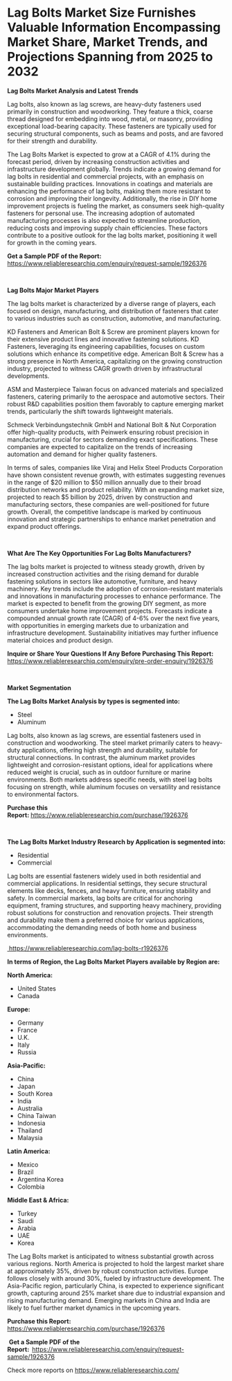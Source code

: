 <p><h1>Lag Bolts Market Size Furnishes Valuable Information Encompassing Market Share, Market Trends, and Projections Spanning from 2025 to 2032</h1></p><p><strong>Lag Bolts Market Analysis and Latest Trends</strong></p>
<p><p>Lag bolts, also known as lag screws, are heavy-duty fasteners used primarily in construction and woodworking. They feature a thick, coarse thread designed for embedding into wood, metal, or masonry, providing exceptional load-bearing capacity. These fasteners are typically used for securing structural components, such as beams and posts, and are favored for their strength and durability.</p><p>The Lag Bolts Market is expected to grow at a CAGR of 4.1% during the forecast period, driven by increasing construction activities and infrastructure development globally. Trends indicate a growing demand for lag bolts in residential and commercial projects, with an emphasis on sustainable building practices. Innovations in coatings and materials are enhancing the performance of lag bolts, making them more resistant to corrosion and improving their longevity. Additionally, the rise in DIY home improvement projects is fueling the market, as consumers seek high-quality fasteners for personal use. The increasing adoption of automated manufacturing processes is also expected to streamline production, reducing costs and improving supply chain efficiencies. These factors contribute to a positive outlook for the lag bolts market, positioning it well for growth in the coming years.</p></p>
<p><strong>Get a Sample PDF of the Report:&nbsp;</strong> <a href="https://www.reliableresearchiq.com/enquiry/request-sample/1926376?utm_campaign=1088&utm_medium=2&utm_source=Github&utm_content=ia&utm_term=15012025&utm_id=lag-bolts">https://www.reliableresearchiq.com/enquiry/request-sample/1926376</a></p>
<p>&nbsp;</p>
<p><strong>Lag Bolts Major Market Players</strong></p>
<p><p>The lag bolts market is characterized by a diverse range of players, each focused on design, manufacturing, and distribution of fasteners that cater to various industries such as construction, automotive, and manufacturing. </p><p>KD Fasteners and American Bolt & Screw are prominent players known for their extensive product lines and innovative fastening solutions. KD Fasteners, leveraging its engineering capabilities, focuses on custom solutions which enhance its competitive edge. American Bolt & Screw has a strong presence in North America, capitalizing on the growing construction industry, projected to witness CAGR growth driven by infrastructural developments.</p><p>ASM and Masterpiece Taiwan focus on advanced materials and specialized fasteners, catering primarily to the aerospace and automotive sectors. Their robust R&D capabilities position them favorably to capture emerging market trends, particularly the shift towards lightweight materials.</p><p>Schmeck Verbindungstechnik GmbH and National Bolt & Nut Corporation offer high-quality products, with Peinwerk ensuring robust precision in manufacturing, crucial for sectors demanding exact specifications. These companies are expected to capitalize on the trends of increasing automation and demand for higher quality fasteners.</p><p>In terms of sales, companies like Viraj and Helix Steel Products Corporation have shown consistent revenue growth, with estimates suggesting revenues in the range of $20 million to $50 million annually due to their broad distribution networks and product reliability. With an expanding market size, projected to reach $5 billion by 2025, driven by construction and manufacturing sectors, these companies are well-positioned for future growth. Overall, the competitive landscape is marked by continuous innovation and strategic partnerships to enhance market penetration and expand product offerings.</p></p>
<p>&nbsp;</p>
<p><strong>What Are The Key Opportunities For Lag Bolts Manufacturers?</strong></p>
<p><p>The lag bolts market is projected to witness steady growth, driven by increased construction activities and the rising demand for durable fastening solutions in sectors like automotive, furniture, and heavy machinery. Key trends include the adoption of corrosion-resistant materials and innovations in manufacturing processes to enhance performance. The market is expected to benefit from the growing DIY segment, as more consumers undertake home improvement projects. Forecasts indicate a compounded annual growth rate (CAGR) of 4-6% over the next five years, with opportunities in emerging markets due to urbanization and infrastructure development. Sustainability initiatives may further influence material choices and product design.</p></p>
<p><strong>Inquire or Share Your Questions If Any Before Purchasing This Report:</strong> <a href="https://www.reliableresearchiq.com/enquiry/pre-order-enquiry/1926376?utm_campaign=1088&utm_medium=2&utm_source=Github&utm_content=ia&utm_term=15012025&utm_id=lag-bolts">https://www.reliableresearchiq.com/enquiry/pre-order-enquiry/1926376</a></p>
<p>&nbsp;</p>
<p><strong>Market Segmentation</strong></p>
<p><strong>The Lag Bolts Market Analysis by types is segmented into:</strong></p>
<p><ul><li>Steel</li><li>Aluminum</li></ul></p>
<p><p>Lag bolts, also known as lag screws, are essential fasteners used in construction and woodworking. The steel market primarily caters to heavy-duty applications, offering high strength and durability, suitable for structural connections. In contrast, the aluminum market provides lightweight and corrosion-resistant options, ideal for applications where reduced weight is crucial, such as in outdoor furniture or marine environments. Both markets address specific needs, with steel lag bolts focusing on strength, while aluminum focuses on versatility and resistance to environmental factors.</p></p>
<p><strong>Purchase this Report:&nbsp;</strong><a href="https://www.reliableresearchiq.com/purchase/1926376?utm_campaign=1088&utm_medium=2&utm_source=Github&utm_content=ia&utm_term=15012025&utm_id=lag-bolts">https://www.reliableresearchiq.com/purchase/1926376</a></p>
<p>&nbsp;</p>
<p><strong>The Lag Bolts Market Industry Research by Application is segmented into:</strong></p>
<p><ul><li>Residential</li><li>Commercial</li></ul></p>
<p><p>Lag bolts are essential fasteners widely used in both residential and commercial applications. In residential settings, they secure structural elements like decks, fences, and heavy furniture, ensuring stability and safety. In commercial markets, lag bolts are critical for anchoring equipment, framing structures, and supporting heavy machinery, providing robust solutions for construction and renovation projects. Their strength and durability make them a preferred choice for various applications, accommodating the demanding needs of both home and business environments.</p></p>
<p><a href="https://www.reliableresearchiq.com/lag-bolts-r1926376?utm_campaign=1088&utm_medium=2&utm_source=Github&utm_content=ia&utm_term=15012025&utm_id=lag-bolts">&nbsp;https://www.reliableresearchiq.com/lag-bolts-r1926376</a></p>
<p><strong>In terms of Region, the Lag Bolts Market Players available by Region are:</strong></p>
<p>
    <p> <strong> North America: </strong>
        <ul>
            <li>United States</li>
            <li>Canada</li>
        </ul>
        </p> 
    <p> <strong> Europe: </strong>
        <ul>
            <li>Germany</li>
            <li>France</li>
            <li>U.K.</li>
            <li>Italy</li>
            <li>Russia</li>
        </ul>
        </p> 
    <p> <strong> Asia-Pacific: </strong>
        <ul>
            <li>China</li>
            <li>Japan</li>
            <li>South Korea</li>
            <li>India</li>
            <li>Australia</li>
            <li>China Taiwan</li>
            <li>Indonesia</li>
            <li>Thailand</li>
            <li>Malaysia</li>
        </ul>
        </p> 
    <p> <strong> Latin America: </strong>
        <ul>
            <li>Mexico</li>
            <li>Brazil</li>
            <li>Argentina Korea</li>
            <li>Colombia</li>
        </ul>
        </p> 
    <p> <strong> Middle East & Africa: </strong>
        <ul>
            <li>Turkey</li>
            <li>Saudi</li>
            <li>Arabia</li>
            <li>UAE</li>
            <li>Korea</li>
        </ul>
    </p>
    </p>
<p><p>The Lag Bolts market is anticipated to witness substantial growth across various regions. North America is projected to hold the largest market share at approximately 35%, driven by robust construction activities. Europe follows closely with around 30%, fueled by infrastructure development. The Asia-Pacific region, particularly China, is expected to experience significant growth, capturing around 25% market share due to industrial expansion and rising manufacturing demand. Emerging markets in China and India are likely to fuel further market dynamics in the upcoming years.</p></p>
<p><strong>Purchase this Report: </strong><a href="https://www.reliableresearchiq.com/purchase/1926376?utm_campaign=1088&utm_medium=2&utm_source=Github&utm_content=ia&utm_term=15012025&utm_id=lag-bolts">https://www.reliableresearchiq.com/purchase/1926376</a></p>
<p>&nbsp;<strong>Get a Sample PDF of the Report:&nbsp;&nbsp;</strong><a href="https://www.reliableresearchiq.com/enquiry/request-sample/1926376?utm_campaign=1088&utm_medium=2&utm_source=Github&utm_content=ia&utm_term=15012025&utm_id=lag-bolts">https://www.reliableresearchiq.com/enquiry/request-sample/1926376</a></p>
<p><strong></strong></p>
<p>Check more reports on <a href="https://www.reliableresearchiq.com/?utm_campaign=1088&utm_medium=2&utm_source=Github&utm_content=ia&utm_term=15012025&utm_id=lag-bolts">https://www.reliableresearchiq.com/</a></p>